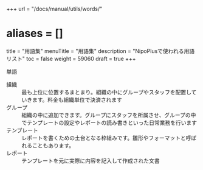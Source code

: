 +++
url = "/docs/manual/utils/words/"
# aliases = []
title = "用語集"
menuTitle = "用語集"
description = "NipoPlusで使われる用語リスト"
toc = false
weight = 59060
draft = true
+++

単語

<dl class="basic">
<dt>組織</dt>
<dd>最も上位に位置するまとまり。組織の中にグループやスタッフを配置していきます。料金も組織単位で決済されます</dd>
<dt>グループ</dt>
<dd>組織の中に追加できます。グループにスタッフを所属させ、グループの中でテンプレートの設定やレポートの読み書きといった日常業務を行います</dd>
<dt>テンプレート</dt>
<dd>レポートを書くための土台となる枠組みです。雛形やフォーマットと呼ばれることもあります。</dd>
<dt>レポート</dt>
<dd>テンプレートを元に実際に内容を記入して作成された文書</dd>
</dl>
